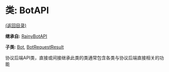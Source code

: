# 类: BotAPI

[(返回目录)](./)

**继承自:** [RainyBotAPI](rainybotapi.md)

**子类:** [Bot](bot.md), [BotRequestResult](botrequestresult.md)

协议后端API类，直接或间接继承此类的类通常包含各类与协议后端直接相关的功能
